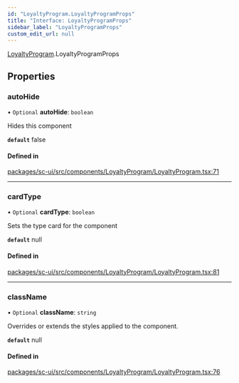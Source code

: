 ```yaml
---
id: "LoyaltyProgram.LoyaltyProgramProps"
title: "Interface: LoyaltyProgramProps"
sidebar_label: "LoyaltyProgramProps"
custom_edit_url: null
---
```


[LoyaltyProgram](../modules/LoyaltyProgram).LoyaltyProgramProps

## Properties

### autoHide

• `Optional` **autoHide**: `boolean`

Hides this component

**`default`** false

#### Defined in

[packages/sc-ui/src/components/LoyaltyProgram/LoyaltyProgram.tsx:71](https://github.com/selfcommunity/community-ui/blob/7f26f69/packages/sc-ui/src/components/LoyaltyProgram/LoyaltyProgram.tsx#L71)

___

### cardType

• `Optional` **cardType**: `boolean`

Sets the type card for the component

**`default`** null

#### Defined in

[packages/sc-ui/src/components/LoyaltyProgram/LoyaltyProgram.tsx:81](https://github.com/selfcommunity/community-ui/blob/7f26f69/packages/sc-ui/src/components/LoyaltyProgram/LoyaltyProgram.tsx#L81)

___

### className

• `Optional` **className**: `string`

Overrides or extends the styles applied to the component.

**`default`** null

#### Defined in

[packages/sc-ui/src/components/LoyaltyProgram/LoyaltyProgram.tsx:76](https://github.com/selfcommunity/community-ui/blob/7f26f69/packages/sc-ui/src/components/LoyaltyProgram/LoyaltyProgram.tsx#L76)
